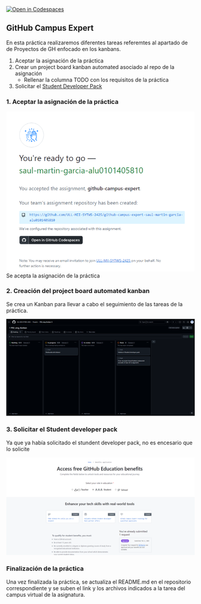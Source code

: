 [![Open in Codespaces](https://classroom.github.com/assets/launch-codespace-2972f46106e565e64193e422d61a12cf1da4916b45550586e14ef0a7c637dd04.svg)](https://classroom.github.com/open-in-codespaces?assignment_repo_id=16111576)

## GitHub Campus Expert

En esta práctica realizaremos diferentes tareas referemtes al apartado de de Proyectos de GH enfocado en los kanbans.

1. Aceptar la asignación de la práctica
2. Crear un project board kanban automated asociado al repo de la asignación
   - Rellenar la columna TODO con los requisitos de la práctica
3. Solicitar el [Student Developer Pack](https://education.github.com/pack)

### 1. Aceptar la asignación de la práctica

![img1]
Se acepta la asignación de la práctica

### 2. Creación del project board automated kanban

Se crea un Kanban para llevar a cabo el seguimiento de las tareas de la práctica.

![img2]

### 3. Solicitar el Student developer pack

Ya que ya había solicitado el stundent developer pack, no es encesario que lo solicite

![img3]

### Finalización de la práctica

Una vez finalizada la práctica, se actualiza el README.md en el repositorio correspondiente y se suben el link y los archivos indicados a la tarea del campus virtual de la asignatura.

[img1]: /images/intro1.png
[img2]: /images/kanban.png
[img3]: /images/ghEducation.png
